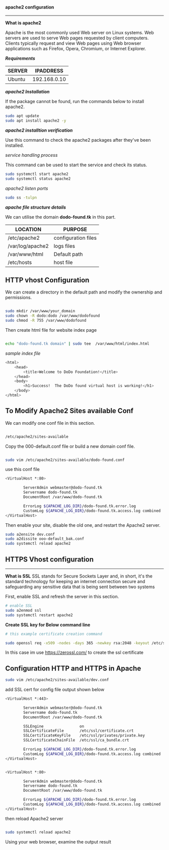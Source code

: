 #### apache2 configuration

---

**What is apache2**

Apache is the most commonly used Web server on Linux systems. Web servers are used to serve Web pages requested by client computers. Clients typically request and view Web pages using Web browser applications such as Firefox, Opera, Chromium, or Internet Explorer.

**_Requirements_**

|SERVER|IPADDRESS|
|---|---|
|Ubuntu| 192.168.0.10|

**_apache2 Installation_**

If the package cannot be found, run the commands below to install apache2.

```bash
sudo apt update
sudo apt install apache2 -y
```

**_apache2 installtion verification_**

Use this command to check the apache2 packages after they've been installed.

_service handling process_

This command can be used to start the service and check its status.

```bash
sudo systemctl start apache2
sudo systemctl status apache2
```

_apache2 listen ports_

```bash
sudo ss -tulpn
```

**_apache file structure details_**

We can utilise the domain **dodo-found.tk** in this part.

|LOCATION| PURPOSE |
|---|---|
| /etc/apache2 | configuration files |
| /var/log/apache2 | logs files |
|/var/www/html|Default path |
|/etc/hosts|host file|

**HTTP vhost Configuration**
---------

We can create a directory in the default path and modify the ownership and permissions.

```bash

sudo mkdir /var/www/your_domain
sudo chown -R dodo:dodo /var/www/dodofound
sudo chmod -R 755 /var/www/dodofound

```
Then create html file for website index page

```bash

echo "dodo-found.tk domain" | sudo tee  /var/www/html/index.html

```
 _sample index file_
 
```bash
<html>
    <head>
        <title>Welcome to DoDo Foundation!</title>
    </head>
    <body>
        <h1>Success!  The DoDo found virtual host is working!</h1>
    </body>
</html>
```

**To Modify Apache2 Sites available Conf**
---

We can modify one conf file in this section.

```bash

/etc/apache2/sites-available

```

Copy the 000-default.conf file or build a new domain conf file.

```bash

sudo vim /etc/apache2/sites-available/dodo-found.conf

```

use this conf file

```bash
<VirtualHost *:80>

        ServerAdmin webmaster@dodo-found.tk
        Servername dodo-found.tk
        DocumentRoot /var/www/dodo-found.tk

        ErrorLog ${APACHE_LOG_DIR}/dodo-found.tk.error.log
        CustomLog ${APACHE_LOG_DIR}/dodo-found.tk.access.log combined
</VirtualHost>
```

Then enable your site, disable the old one, and restart the Apache2 server.

```bash
sudo a2ensite dev.conf
sudo a2dissite ooo-default_bak.conf
sudo systemctl reload apache2
```

## HTTPS Vhost configuration
---

**What is SSL**
SSL stands for Secure Sockets Layer and, in short, it's the standard technology for keeping an internet connection secure and safeguarding any sensitive data that is being sent between two systems

First, enable SSL and refresh the server in this section.

```bash
# enable SSL
sudo a2enmod ssl
sudo systemctl restart apache2
```

**Create SSL key for Below command line**

```bash
# this example certificate creation command

sudo openssl req -x509 -nodes -days 365 -newkey rsa:2048 -keyout /etc/ssl/private/apache-selfsigned.key -out /etc/ssl/certs/apache-selfsigned.crt

```

In this case im use https://zerossl.com/ to create the ssl certificate

**Configuration HTTP and HTTPS in Apache**
---

```bash
sudo vim /etc/apache2/sites-available/dev.conf
```

add SSL cert for config file output shown below

```bash
<VirtualHost *:443>

        ServerAdmin webmaster@dodo-found.tk
        Servername dodo-found.tk
        DocumentRoot /var/www/dodo-found.tk

        SSLEngine                on
        SSLCertificateFile       /etc/ssl/certificate.crt
        SSLCertificateKeyFile    /etc/ssl/privates/private.key
        SSLCertificateChainFile  /etc/ssl/ca_bundle.crt

        ErrorLog ${APACHE_LOG_DIR}/dodo-found.tk.error.log
        CustomLog ${APACHE_LOG_DIR}/dodo-found.tk.access.log combined
</VirtualHost>


<VirtualHost *:80>

        ServerAdmin webmaster@dodo-found.tk
        Servername dodo-found.tk
        DocumentRoot /var/www/dodo-found.tk

        ErrorLog ${APACHE_LOG_DIR}/dodo-found.tk.error.log
        CustomLog ${APACHE_LOG_DIR}/dodo-found.tk.access.log combined
</VirtualHost>                 
```

then reload Apache2 server

```bash

sudo systemctl reload apache2

```

Using your web browser, examine the output result



